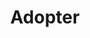 ---
title: Adopter
weight: 100
# aliases: [/docs/getting-started/adopter]
description: Get started with TUF as an adopter.
---